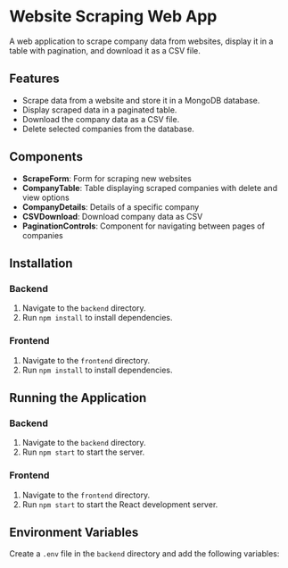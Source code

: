 # Website Scraping Web App

A web application to scrape company data from websites, display it in a table with pagination, and download it as a CSV file.

## Features

- Scrape data from a website and store it in a MongoDB database.
- Display scraped data in a paginated table.
- Download the company data as a CSV file.
- Delete selected companies from the database.


## Components

- **ScrapeForm**: Form for scraping new websites
- **CompanyTable**: Table displaying scraped companies with delete and view options
- **CompanyDetails**: Details of a specific company
- **CSVDownload**: Download company data as CSV
- **PaginationControls**: Component for navigating between pages of companies


## Installation

### Backend

1. Navigate to the `backend` directory.
2. Run `npm install` to install dependencies.

### Frontend

1. Navigate to the `frontend` directory.
2. Run `npm install` to install dependencies.

## Running the Application

### Backend

1. Navigate to the `backend` directory.
2. Run `npm start` to start the server.

### Frontend

1. Navigate to the `frontend` directory.
2. Run `npm start` to start the React development server.

## Environment Variables

Create a `.env` file in the `backend` directory and add the following variables:

